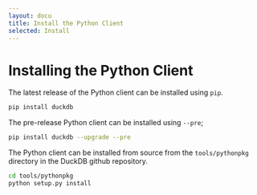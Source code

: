 ```yaml
---
layout: docu
title: Install the Python Client
selected: Install
---
```


# Installing the Python Client

The latest release of the Python client can be installed using `pip`.

```sh
pip install duckdb
```

The pre-release Python client can be installed using `--pre`;

```sh
pip install duckdb --upgrade --pre
```

The Python client can be installed from source from the `tools/pythonpkg` directory in the DuckDB github repository.

```sh
cd tools/pythonpkg
python setup.py install
```
